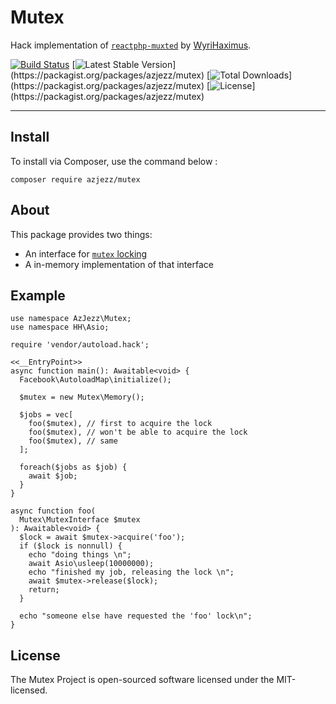 # Mutex

Hack implementation of [`reactphp-muxted`](https://github.com/WyriHaximus/reactphp-mutex) by [WyriHaximus](https://github.com/WyriHaximus).

[![Build Status](https://travis-ci.org/azjezz/mutex.svg?branch=master)](https://travis-ci.com/azjezz/mutex)
[![Latest Stable Version](https://poser.pugx.org/azjezz/mutex/v/stable.png?)](https://packagist.org/packages/azjezz/mutex)
[![Total Downloads](https://poser.pugx.org/azjezz/mutex/downloads.png?)](https://packagist.org/packages/azjezz/mutex)
[![License](https://poser.pugx.org/azjezz/mutex/license.png?)](https://packagist.org/packages/azjezz/mutex)

---

## Install

To install via Composer, use the command below :

```console
composer require azjezz/mutex
```

## About

This package provides two things:

- An interface for [`mutex` locking](https://en.wikipedia.org/wiki/Mutual_exclusion)
- A in-memory implementation of that interface

## Example

```hack
use namespace AzJezz\Mutex;
use namespace HH\Asio;

require 'vendor/autoload.hack';

<<__EntryPoint>>
async function main(): Awaitable<void> {
  Facebook\AutoloadMap\initialize();

  $mutex = new Mutex\Memory();
  
  $jobs = vec[
    foo($mutex), // first to acquire the lock
    foo($mutex), // won't be able to acquire the lock
    foo($mutex), // same
  ];

  foreach($jobs as $job) {
    await $job;
  }
}

async function foo(
  Mutex\MutexInterface $mutex
): Awaitable<void> {
  $lock = await $mutex->acquire('foo');
  if ($lock is nonnull) {
    echo "doing things \n";
    await Asio\usleep(10000000);
    echo "finished my job, releasing the lock \n";
    await $mutex->release($lock);
    return;
  }

  echo "someone else have requested the 'foo' lock\n";
}

```

## License

The Mutex Project is open-sourced software licensed under the MIT-licensed.
